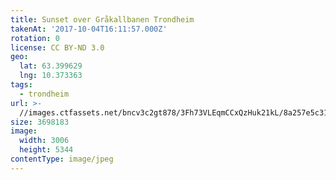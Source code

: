 ```yaml
---
title: Sunset over Gråkallbanen Trondheim
takenAt: '2017-10-04T16:11:57.000Z'
rotation: 0
license: CC BY-ND 3.0
geo:
  lat: 63.399629
  lng: 10.373363
tags:
  - trondheim
url: >-
  //images.ctfassets.net/bncv3c2gt878/3Fh73VLEqmCCxQzHuk21kL/8a257e5c316b6d9088edc36785ad1772/sunset-over-grkallbanen-trondheim_37545072822_o
size: 3698183
image:
  width: 3006
  height: 5344
contentType: image/jpeg
---
```



